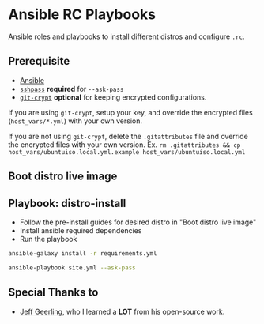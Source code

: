 # Ansible RC Playbooks

Ansible roles and playbooks to install different distros and configure `.rc`.

## Prerequisite

- [Ansible][ansible]
- [`sshpass`][sshpass] **required** for `--ask-pass`
- [`git-crypt`][git-crypt] **optional** for keeping encrypted configurations.

[sshpass]: https://man.freebsd.org/cgi/man.cgi?query=sshpass
[ansible]: https://docs.ansible.com/ansible/latest/index.html
[git-crypt]: https://github.com/AGWA/git-crypt

If you are using `git-crypt`, setup your key, and override the encrypted files (`host_vars/*.yml`)
with your own version.

If you are not using `git-crypt`, delete the `.gitattributes` file and override the encrypted files
with your own version.
Ex. `rm .gitattributes && cp host_vars/ubuntuiso.local.yml.example host_vars/ubuntuiso.local.yml`

## Boot distro live image

## Playbook: distro-install

- Follow the pre-install guides for desired distro in "Boot distro live image"
- Install ansible required dependencies
- Run the playbook

```bash
ansible-galaxy install -r requirements.yml

ansible-playbook site.yml --ask-pass
```

## Special Thanks to

- [Jeff Geerling](https://www.jeffgeerling.com/), who I learned a **LOT** from his open-source work.
